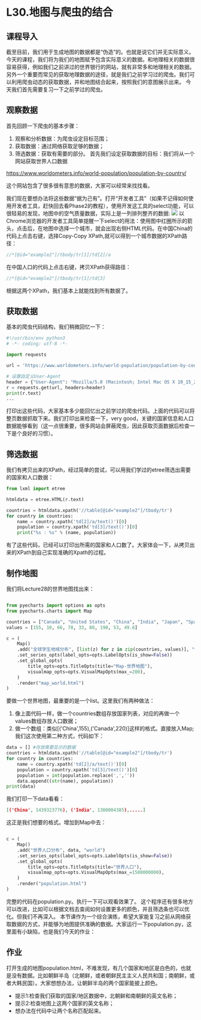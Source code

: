 # L30.地图与爬虫的结合


## 课程导入
截至目前，我们用于生成地图的数据都是“伪造”的。也就是说它们并无实际意义。今天的课程，我们将为我们的地图赋予包含实际意义的数据。和地理相关的数据很容易获得，例如我们之前讲过的世界银行的网站，就有非常多和地理相关的数据。另外一个重要而常见的获取地理数据的途径，就是我们之前学习过的爬虫。我们可以利用爬虫动态的获取数据，并和地图结合起来，按照我们的意图展示出来。
今天我们首先需要复习一下之前学过的爬虫。

## 观察数据
首先回顾一下爬虫的基本步骤：
1. 观察和分析数据：为爬虫设定目标范围；
2. 获取数据：通过网络获取足够的数据；
3. 筛选数据：获取有需要的部分。
首先我们设定获取数据的目标：我们将从一个网站获取世界人口数据

https://www.worldometers.info/world-population/population-by-country/

这个网站包含了很多很有意思的数据，大家可以经常来找找看。

我们现在要想办法将这些数据“据为己有”。打开“开发者工具”（如果不记得如何使用开发者工具，赶快回去看Phase2的教程），使用开发这工具的select功能，可以很轻易的发现，地图中的空气质量数据，实际上是一列排列整齐的数据:
![][image-1]
以Chrome浏览器的开发者工具简单提醒一下select的用法：使用图中红圈所示的箭头，点击后，在地图中选择一个城市，就会出现右侧HTML代码。在中国China的代码上点击右键，选择Copy-Copy XPath,就可以得到一个城市数据的XPath路径：
```js
//*[@id="example2"]/tbody/tr[1]/td[2]/a
```
在中国人口的代码上点击右键，拷贝XPath获得路径：
```js
//*[@id="example2"]/tbody/tr[1]/td[3]
```
根据这两个XPath，我们基本上就能找到所有数据了。

## 获取数据
基本的爬虫代码结构，我们稍微回忆一下：
```python
#!/usr/bin/env python3
# -*- coding: utf-8 -*-

import requests

url = 'https://www.worldometers.info/world-population/population-by-country/'

# 设置自定义User-Agent
header = {"User-Agent": "Mozilla/5.0 (Macintosh; Intel Mac OS X 10_15_2) AppleWebKit/537.36 (KHTML, like Gecko)"}
r = requests.get(url, headers=header)
print(r.text)
...
```
打印出这些代码，大家基本多少能回忆出之前学过的爬虫代码。上面的代码可以将整页数据抓取下来。我们打印出来检查一下，very good，关键的国家信息和人口数据能够看到（这一点很重要，很多网站会屏蔽爬虫，因此获取页面数据后检查一下是个良好的习惯）。

## 筛选数据
我们有拷贝出来的XPath，经过简单的尝试，可以用我们学过的etree筛选出需要的国家和人口数据：
```python
from lxml import etree

htmldata = etree.HTML(r.text)

countries = htmldata.xpath('//table[@id="example2"]/tbody/tr')
for country in countries:
    name = country.xpath('td[2]/a/text()')[0]
    population = country.xpath('td[3]/text()')[0]
    print("%s : %s" % (name, population))

```
有了这些代码，已经可以打印出所需的国家和人口数了。大家体会一下，从拷贝出来的XPath到自己实现准确的Xpath的过程。

## 制作地图
我们将Lecture28的世界地图找出来：
```python

from pyecharts import options as opts
from pyecharts.charts import Map

countries = ["Canada", "United States", "China", "India", "Japan", "Spain", "Russia", "Thailand"]
values = [155, 10, 66, 78, 33, 80, 190, 53, 49.6]

c = (
    Map()
    .add("全球学生地域分布", [list(z) for z in zip(countries, values)], "world")
    .set_series_opts(label_opts=opts.LabelOpts(is_show=False))
    .set_global_opts(
        title_opts=opts.TitleOpts(title="Map-世界地图"),
        visualmap_opts=opts.VisualMapOpts(max_=200),
    )
    .render("map_world.html")
)
```
要做一个世界地图，最重要的是一个list。这里我们有两种做法：
1. 像上面代码一样，做一个countries数组存放国家列表，对应的再做一个values数组存放人口数据；
2. 做一个数组：类似[('China',155),('Canada',220)]这样的格式。直接放入Map;
我们这次使用第二种方式，代码如下：
```python
data = [] #存放需要显示的数据
countries = htmldata.xpath('//table[@id="example2"]/tbody/tr')
for country in countries:
    name = country.xpath('td[2]/a/text()')[0]
    population = country.xpath('td[3]/text()')[0]
    population = int(population.replace(',',''))
    data.append((str(name), population))
print(data)
```
我们打印一下data看看：

```json
[('China', 1439323776), ('India', 1380004385),.....]
```
这正是我们想要的格式。增加到Map中去：
```python

c = (
    Map()
    .add("世界人口分布", data, "world")
    .set_series_opts(label_opts=opts.LabelOpts(is_show=False))
    .set_global_opts(
        title_opts=opts.TitleOpts(title="世界人口"),
        visualmap_opts=opts.VisualMapOpts(max_=1500000000),
    )
    .render("population.html")
)
```
完整的代码在population.py。执行一下可以观看效果了。
这个程序还有很多地方可以改进，比如可以根据文档去查阅如何设置更多的颜色，并且筛选条也可以优化。但我们不再深入。
本节课作为一个综合演练，希望大家能复习之前从网络获取数据的方式，并能够为地图提供准确的数据。大家运行一下population.py，这里面有小缺陷，也是我们今天的作业：

## 作业
打开生成的地图population.html，不难发现，有几个国家和地区是白色的，也就是没有数据。比如朝鲜半岛（北朝鲜，或者朝鲜民主主义人民共和国；南朝鲜，或者大韩民国）。大家想想办法，让朝鲜半岛的两个国家能披上颜色。

- 提示1:检查我们获取的国家/地区数据中，北朝鲜和南朝鲜的英文名称；
- 提示2:检查地图上这两个国家的英文名称；
- 想办法在代码中让两个名称匹配起来。
  








[image-1]:	data1.png


